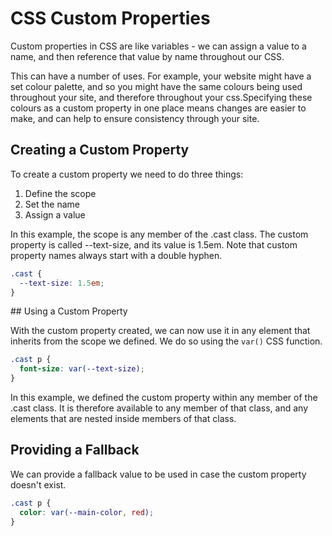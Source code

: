# CSS Custom Properties

Custom properties in CSS are like variables - we can assign a value to a name, and then reference that value by name throughout our CSS.

This can have a number of uses. For example, your website might have a set colour palette, and so you might have the same colours being used throughout your site, and therefore throughout your css.Specifying these colours as a custom property in one place means changes are easier to make, and can help to ensure consistency through your site.

## Creating a Custom Property

To create a custom property we need to do three things:

1. Define the scope
2. Set the name
3. Assign a value

In this example, the scope is any member of the .cast class. The custom property is called --text-size, and its value is 1.5em. Note that custom property names always start with a double hyphen.

```css
.cast {
  --text-size: 1.5em;
}
```

## Using a Custom Property

With the custom property created, we can now use it in any element that inherits from the scope we defined. We do so using the `var()` CSS function.

```css
.cast p {
  font-size: var(--text-size);
}
```

In this example, we defined the custom property within any member of the .cast class. It is therefore available to any member of that class, and any elements that are nested inside members of that class.

## Providing a Fallback

We can provide a fallback value to be used in case the custom property doesn't exist.

```css
.cast p {
  color: var(--main-color, red);
}
```

